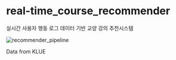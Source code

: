 # real-time_course_recommender  

실시간 사용자 행동 로그 데이터 기반 교양 강의 추천시스템  

![recommender_pipeline](https://user-images.githubusercontent.com/20104945/101923491-cb21cd00-3c12-11eb-8f41-1944ae3c64ed.png)  

Data from KLUE  

